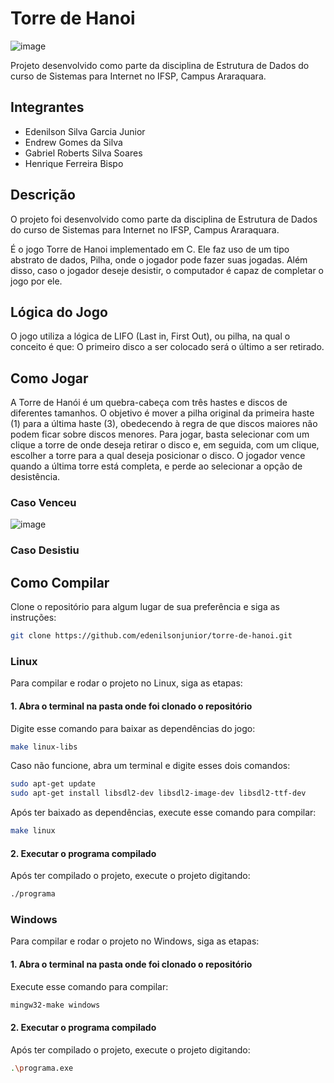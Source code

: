 # Torre de Hanoi

![image](https://github.com/edenilsonjunior/torre-de-hanoi/assets/110670578/eeefade5-0247-44e2-bccb-bc7847eee918)



Projeto desenvolvido como parte da disciplina de Estrutura de Dados do curso de Sistemas para Internet no IFSP, Campus Araraquara.

## Integrantes

- Edenilson Silva Garcia Junior
- Endrew Gomes da Silva
- Gabriel Roberts Silva Soares
- Henrique Ferreira Bispo

## Descrição

O projeto foi desenvolvido como parte da disciplina de Estrutura de Dados do curso de Sistemas para Internet no IFSP, Campus Araraquara.

É o jogo Torre de Hanoi implementado em C. Ele faz uso de um tipo abstrato de dados, Pilha, onde o jogador pode fazer suas jogadas. Além disso, caso o jogador deseje desistir, o computador é capaz de completar o jogo por ele.

## Lógica do Jogo

O jogo utiliza a lógica de LIFO (Last in, First Out), ou pilha, na qual o conceito é que: O primeiro disco a ser colocado será o último a ser retirado.

## Como Jogar

A Torre de Hanói é um quebra-cabeça com três hastes e discos de diferentes tamanhos. O objetivo é mover a pilha original da primeira haste (1) para a última haste (3), obedecendo à regra de que discos maiores não podem ficar sobre discos menores. Para jogar, basta selecionar com um clique a torre de onde deseja retirar o disco e, em seguida, com um clique, escolher a torre para a qual deseja posicionar o disco. O jogador vence quando a última torre está completa, e perde ao selecionar a opção de desistência.

### Caso Venceu

![image](https://github.com/edenilsonjunior/torre-de-hanoi/assets/85528622/b247a6a5-8074-4e96-821b-e4d2fd900d28)

### Caso Desistiu


## Como Compilar

Clone o repositório para algum lugar de sua preferência e siga as instruções:

```bash
git clone https://github.com/edenilsonjunior/torre-de-hanoi.git
```

### Linux
Para compilar e rodar o projeto no Linux, siga as etapas:

#### 1. Abra o terminal na pasta onde foi clonado o repositório

Digite esse comando para baixar as dependências do jogo:
```bash
make linux-libs
```

Caso não funcione, abra um terminal e digite esses dois comandos:
```bash
sudo apt-get update
sudo apt-get install libsdl2-dev libsdl2-image-dev libsdl2-ttf-dev
```

Após ter baixado as dependências, execute esse comando para compilar:
```bash
make linux
```

#### 2. Executar o programa compilado

Após ter compilado o projeto, execute o projeto digitando:

```bash
./programa
```


### Windows
Para compilar e rodar o projeto no Windows, siga as etapas:

#### 1. Abra o terminal na pasta onde foi clonado o repositório

Execute esse comando para compilar:

```bash
mingw32-make windows
```

#### 2. Executar o programa compilado

Após ter compilado o projeto, execute o projeto digitando:

```bash
.\programa.exe
```

